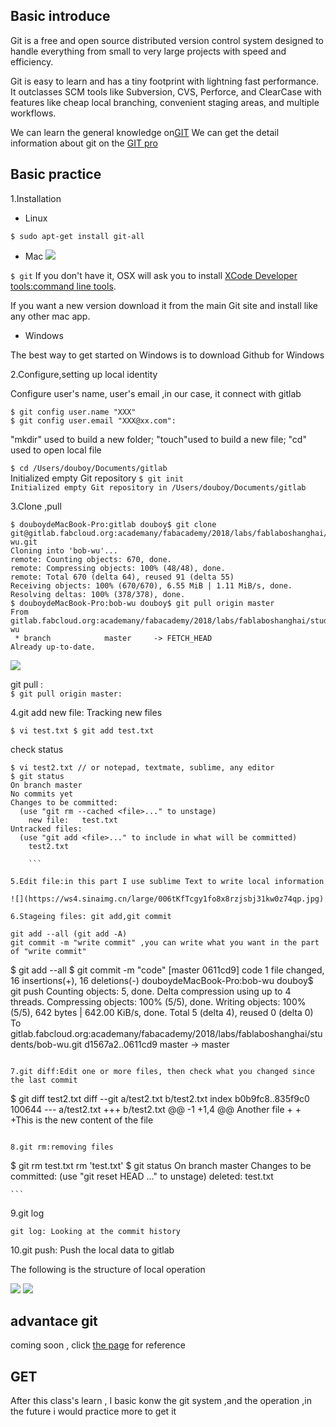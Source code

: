 ## Basic introduce

Git is a free and open source distributed version control system designed to handle everything from small to very large projects with speed and efficiency.

Git is easy to learn and has a tiny footprint with lightning fast performance. It outclasses SCM tools like Subversion, CVS, Perforce, and ClearCase with features like cheap local branching, convenient staging areas, and multiple workflows.

We can learn the general knowledge on[GIT](https://git-scm.com/)
We can get the detail information about git on the [GIT pro](https://git-scm.com/book/en/v2)




## Basic practice



1.Installation
   
* Linux

`$ sudo apt-get install git-all`

* Mac
![](https://ws4.sinaimg.cn/large/006tKfTcgy1fo87udug63j31kw0uye81.jpg)

`$ git`
If you don't have it, OSX will ask you to install [XCode Developer tools:command line tools](developer.apple.com/download/).

If you want a new version download it from the main Git site and install like any other mac app.


* Windows

The best way to get started on Windows is to download Github for Windows


2.Configure,setting up local identity

Configure user's name, user's email ,in our case, it connect with gitlab

```
$ git config user.name "XXX"  
$ git config user.email "XXX@xx.com": 

```  
"mkdir" used to build a new folder; "touch"used to build a new file; "cd" used to open local file

`$ cd /Users/douboy/Documents/gitlab  `   
Initialized empty Git repository
`$ git init   `  
`Initialized empty Git repository in /Users/douboy/Documents/gitlab`


3.Clone ,pull


``` 
$ douboydeMacBook-Pro:gitlab douboy$ git clone git@gitlab.fabcloud.org:academany/fabacademy/2018/labs/fablaboshanghai/students/bob-wu.git
Cloning into 'bob-wu'...
remote: Counting objects: 670, done.
remote: Compressing objects: 100% (48/48), done.
remote: Total 670 (delta 64), reused 91 (delta 55)
Receiving objects: 100% (670/670), 6.55 MiB | 1.11 MiB/s, done.
Resolving deltas: 100% (378/378), done.
$ douboydeMacBook-Pro:bob-wu douboy$ git pull origin master
From gitlab.fabcloud.org:academany/fabacademy/2018/labs/fablaboshanghai/students/bob-wu
 * branch            master     -> FETCH_HEAD
Already up-to-date. 

```
![](https://ws1.sinaimg.cn/large/006tKfTcgy1fo8x9f8zm9j31kw0pfna4.jpg)

git pull :  
`$ git pull origin master:`

4.git add new file: Tracking new files

`$ vi test.txt
$ git add test.txt` 

check status

```
$ vi test2.txt // or notepad, textmate, sublime, any editor
$ git status
On branch master
No commits yet
Changes to be committed:
  (use "git rm --cached <file>..." to unstage)
    new file:   test.txt
Untracked files:
  (use "git add <file>..." to include in what will be committed)
    test2.txt
    
    ```

5.Edit file:in this part I use sublime Text to write local information

![](https://ws4.sinaimg.cn/large/006tKfTcgy1fo8x8rzjsbj31kw0z74qp.jpg)

6.Stageing files: git add,git commit

git add --all (git add -A)
git commit -m "write commit" ,you can write what you want in the part of "write commit"

```
$ git add --all
$ git commit -m "code"
[master 0611cd9] code
 1 file changed, 16 insertions(+), 16 deletions(-)
douboydeMacBook-Pro:bob-wu douboy$ git push
Counting objects: 5, done.
Delta compression using up to 4 threads.
Compressing objects: 100% (5/5), done.
Writing objects: 100% (5/5), 642 bytes | 642.00 KiB/s, done.
Total 5 (delta 4), reused 0 (delta 0)
To gitlab.fabcloud.org:academany/fabacademy/2018/labs/fablaboshanghai/students/bob-wu.git
   d1567a2..0611cd9  master -> master
   
   ```

7.git diff:Edit one or more files, then check what you changed since the last commit

```
$ git diff test2.txt 
diff --git a/test2.txt b/test2.txt
index b0b9fc8..835f9c0 100644
--- a/test2.txt
+++ b/test2.txt
@@ -1 +1,4 @@
 Another file
+
+
+This is the new content of the file

```

8.git rm:removing files

```
$ git rm test.txt
rm 'test.txt'
$ git status
On branch master
Changes to be committed:
  (use "git reset HEAD <file>..." to unstage)
    deleted:    test.txt
    
    ```

9.git log

```
git log: Looking at the commit history

```


10.git push:   Push the local data to gitlab

The following is the structure of local operation

![](https://ws4.sinaimg.cn/large/006tKfTcgy1fo87qzfvpzj30jg081mx3.jpg)
![](https://ws3.sinaimg.cn/large/006tKfTcgy1fo87rio118j30m80c90sy.jpg)

## advantace git
coming soon , click [the page](http://fabacademy.org/2018/recitations/version-control.html#60) for reference


## GET
After this class's learn , I basic konw the git system ,and the operation ,in the future i would practice more to get it




